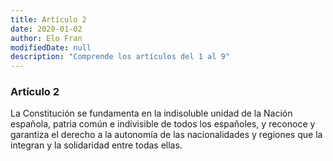 ```yaml
---
title: Artículo 2
date: 2020-01-02
author: Elo Fran
modifiedDate: null
description: "Comprende los artículos del 1 al 9"
---
```


### Artículo 2
La Constitución se fundamenta en la indisoluble unidad de la Nación española, patria común e indivisible de todos los españoles, y reconoce y garantiza el derecho a la autonomía de las nacionalidades y regiones que la integran y la solidaridad entre todas ellas.
